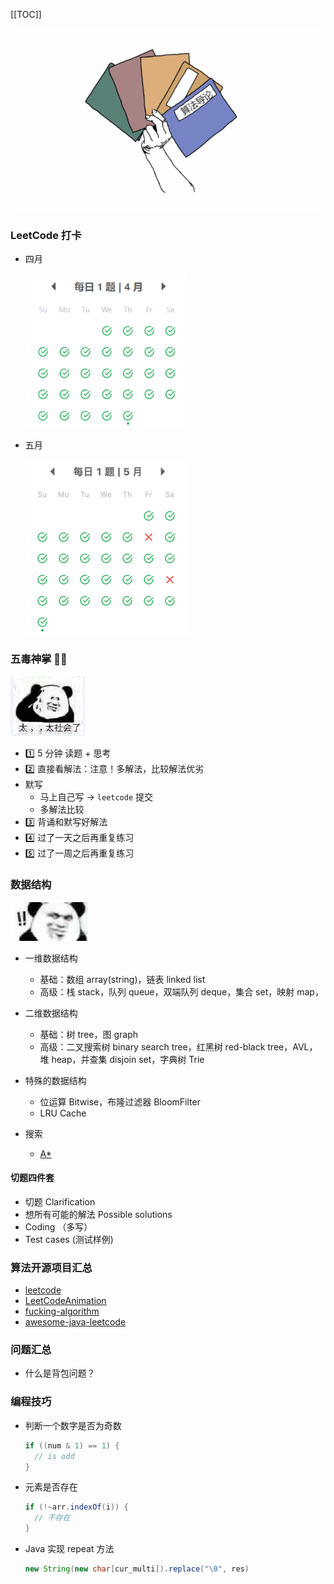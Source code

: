 [[TOC]]

<img src="../.vuepress/public/image-20200412182849046.png" alt="image-20200412182849046" style="zoom:80%;" />

### LeetCode 打卡

- 四月

  <img src="../.vuepress/public/image-20200430171227663.png" alt="image-20200430171227663" style="zoom:80%;" />
  
- 五月

  <img src="../.vuepress/public/image-20200531151637529.png" alt="image-20200531151637529" style="zoom:50%;" />

### 五毒神掌 :ox::beers:

![img](../.vuepress/public/v2-03b4ab34fbfdce231d365ae8be34cddd_720w.jpg)

- 1️⃣  5 分钟 读题 + 思考 
- 2️⃣ 直接看解法：注意！多解法，比较解法优劣
- 默写
  - 马上自己写 -> `leetcode` 提交
  - 多解法比较
- 3️⃣ 背诵和默写好解法
- 4️⃣ 过了一天之后再重复练习
- 5️⃣ 过了一周之后再重复练习



### 数据结构

![img](../.vuepress/public/v2-add2c307e29f5103811ff7f059bb0ed0_720w.jpg)

- 一维数据结构

  - 基础：数组 array(string)，链表 linked list
  - 高级：栈 stack，队列 queue，双端队列 deque，集合 set，映射 map，
- 二维数据结构

  - 基础：树 tree，图 graph
  - 高级：二叉搜索树 binary search tree，红黑树 red-black tree，AVL，堆 heap，并查集 disjoin set，字典树 Trie
- 特殊的数据结构

  - 位运算 Bitwise，布隆过滤器 BloomFilter
  - LRU Cache
- 搜索
  - [A*](https://sbfkcel.github.io/fast-astar/)



#### 切题四件套

- 切题 Clarification
- 想所有可能的解法 Possible solutions
- Coding （多写）
- Test cases (测试样例)



### 算法开源项目汇总

- [leetcode](https://github.com/azl397985856/leetcode)
- [LeetCodeAnimation](https://github.com/MisterBooo/LeetCodeAnimation)
- [fucking-algorithm](https://github.com/labuladong/fucking-algorithm)
- [awesome-java-leetcode](https://github.com/Blankj/awesome-java-leetcode)



### 问题汇总

- 什么是背包问题？



### 编程技巧

- 判断一个数字是否为奇数

  ```java
  if ((num & 1) == 1) {
  	// is odd
  }
  ```

  
  
- 元素是否存在

  ```java
  if (!~arr.indexOf(i)) {
  	// 不存在
  }
  ```




- Java 实现 repeat 方法

  ```java
  new String(new char[cur_multi]).replace("\0", res)
  ```

  




